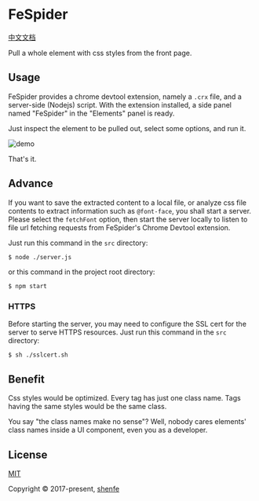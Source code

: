 # FeSpider

[中文文档](https://github.com/shenfe/FeSpider/blob/master/README-zh_CN.md)

Pull a whole element with css styles from the front page.

## Usage

FeSpider provides a chrome devtool extension, namely a `.crx` file, and a server-side (Nodejs) script. With the extension installed, a side panel named "FeSpider" in the "Elements" panel is ready.

Just inspect the element to be pulled out, select some options, and run it.

![demo](https://raw.githubusercontent.com/shenfe/FeSpider/master/readme_assets/demo.gif)

That's it.

## Advance

If you want to save the extracted content to a local file, or analyze css file contents to extract information such as `@font-face`, you shall start a server. Please select the `fetchFont` option, then start the server locally to listen to file url fetching requests from FeSpider's Chrome Devtool extension.

Just run this command in the `src` directory:

```bash
$ node ./server.js
```

or this command in the project root directory:

```bash
$ npm start
```

### HTTPS

Before starting the server, you may need to configure the SSL cert for the server to serve HTTPS resources. Just run this command in the `src` directory:

```bash
$ sh ./sslcert.sh
```

## Benefit

Css styles would be optimized. Every tag has just one class name. Tags having the same styles would be the same class.

You say "the class names make no sense"? Well, nobody cares elements' class names inside a UI component, even you as a developer.

## License

[MIT](http://opensource.org/licenses/MIT)

Copyright © 2017-present, [shenfe](https://github.com/shenfe)
